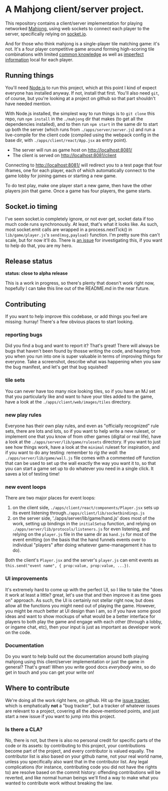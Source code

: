 # A Mahjong client/server project.

This repository contains a client/server implementation for playing networked [Mahjong](https://en.wikipedia.org/wiki/Mahjong), using web sockets to connect each player to the server, specifically relying on [socket.io](http://socket.io).

And for those who think mahjong is a single-player tile matching game: it's not. It's a four player competitive game around forming high-scoring tile combinations with limited [common knowledge](https://en.wikipedia.org/wiki/Common_knowledge_%28logic%29) as well as [imperfect information](https://en.wikipedia.org/wiki/Perfect_information) local for each player.

## Running things

You'll need [Node.js](https://nodejs.org) to run this project, which at this point I kind of expect everyone has installed anyway. If not, install that first. You'll also need `git`, of course, but you're looking at a project on github so that part shouldn't have needed mention.

With Node.js installed, the simplest way to run things is to `git clone` this repo, run `npm install` in the `./mahjong` dir that makes (to get all the dependencies installed), and to then run `npm start` in the same dir to start up both the server (which runs from `./apps/server/server.js`) and run a live-compile for the client code (compiled using the webpack config in the base dir, with `./apps/client/react/App.jsx` as entry point).

- The server will run as game host on [http://localhost:8081/](http://localhost:8081)
- The client is served on [http://localhost:8081/client](http://localhost:8081/client)

Connecting to [http://localhost:8081/](http://localhost:8081) will redirect you to a test page that four iframes, one for each player, each of which automatically connect to the game lobby for joining games or starting a new game.

To do test play, make one player start a new game, then have the other players join that game. Once a game has four players, the game starts.

## Socket.io timing

I've seen socket.io completely ignore, or not ever get, socket data if too much code runs synchronously. At least, that's what it looks like. As such, most socket.emit calls are wrapped in a process.nextTick() in `lib/game/player.js`'s `send(msg,payload)` function. I'm pretty sure this can't scale, but for now it'll do. There is [an issue](https://github.com/Pomax/mahjong/issues/10) for investigating this, if you want to help do that, you are my hero.

## Release status

**status: close to alpha release**

This is a work in progress, so there's plenty that doesn't work right now, hopefully I can take this line out of the README.md in the near future.

## Contributing

If you want to help improve this codebase, or add things you feel are missing: hurray! There's a few obvious places to start looking.

### reporting bugs

Did you find a bug and want to report it? That's great! There will always be bugs that haven't been found by thosse writing the code, and hearing from you when you run into one is super valuable in terms of improving things for everyone. Take a screenshot, describe what was happening when you saw the bug manifest, and let's get that bug squished!

### tile sets

You can never have too many nice looking tiles, so if you have an MJ set that you particularly like and want to have your tiles added to the game, have a look at the `./apps/client/web/images/tiles` directory.

### new play rules

Everyone has their own play rules, and even as "officially recognized" rule sets, there are lots and lots, so if you want to help write a new ruleset, or implement one that you know of from other games (digital or real life), have a look at the `./apps/server/lib/game/rulesets` directory. If you want to just see how things work, have a look at the `minimal` ruleset for inspiration, and if you want to do any testing: remember to *rig the wall*: the `./apps/server/lib/game/wall.js` file comes with a commented off function that can be used to set up the wall exactly the way you want it to, so that you can start a game set up to do whatever you need in a single click. It saves a lot of testing time!

### new event loops

There are two major places for event loops:

1. on the client side, `./apps/client/react/components/Player.jsx` sets up its event listening through`./apps/client/lib/socketbindings.js`
2. on the server side, './apps/server/lib/game/hand.js' does most of the work, setting up bindings in the `initialSetup` function, and relying on `./apps/server/lib/protocols/listeners.js` for even listening, and relying on the `player.js` file in the same dir as `hand.js` for most of the event emitting (on the basis that the hand funnels events over to individual "players" after doing whatever game-management it has to do).

Both the client's `Player.jsx` and the server's `player.js` can emit events as `this.send("event name", { prop:value, prop:value, ...})`.

### UI improvements

It's extremely hard to come up with the perfect UI, so I like to take the "does it work at least a little? great, let's use that and then improve it as time goes on" approach. As such, the UI is certainly not stellar right now, but does allow all the functions you might need out of playing the game. However, you might be *much* better at UI design than I am, so if you have some good ideas and want to show mockups of what would be a better interface for players to both play the game and engage with each other (through a lobby, or ingame chat, etc), then your input is just as important as developer work on the code.

### Documentation

Do you want to help build out the documentation around both playing mahjong using this client/server implementation or just the game in general? That's great! When you write good docs *everybody wins*, so do get in touch and you can get your write on!

## Where to contribute

We're doing all the work right here, on github. Hit up the [issue tracker](./issues), which is emphatically **not** a "bug tracker", but a tracker of whatever issues are relevant to a project, covering all the above-mentioned points, and just start a new issue if you want to jump into this project.

### Is there a CLA?

No, there is not, but there is also no personal credit for specific parts of the code or its assets: by contributing to this project, your contributions become part of the project, and every contributor is valued equally. The contributor list is also based on your github name, not your real world name, unless you specifically also want that in the contributor list. Any legal complications (for instance, contributing code you did not have the rights to) are resolve based on the commit history: offending contributions will be reverted, and like normal human beings we'll find a way to make what you wanted to contribute work without breaking the law.
